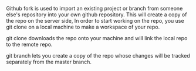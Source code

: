 Github fork is used to import an existing project or branch from someone else's repository into your own github repository. This will create a copy of the repo on the server side, In order to start working on the repo, you use git clone on a local machine to make a workspace of your repo. 

git clone downloads the repo onto your machine and will link the local repo to the remote repo. 

git branch lets you create a copy of the repo whose changes will be tracked separately from the master branch.
